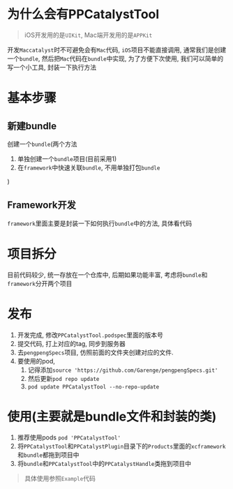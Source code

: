 # 为什么会有PPCatalystTool

> iOS开发用的是`UIKit`, Mac端开发用的是`APPKit`

开发`Maccatalyst`时不可避免会有`Mac`代码, `iOS`项目不能直接调用, 通常我们是创建一个`bundle`, 然后把`Mac`代码在`bundle`中实现, 为了方便下次使用, 我们可以简单的写一个小工具, 封装一下执行方法

# 基本步骤

## 新建bundle
创建一个`bundle`(两个方法

1. 单独创建一个`bundle`项目(目前采用1)
2. 在`framework`中快速关联`bundle`, 不用单独打包`bundle`

) 

## Framework开发
`framework`里面主要是封装一下如何执行`bundle`中的方法, 具体看代码

# 项目拆分
目前代码较少, 统一存放在一个仓库中, 后期如果功能丰富, 考虑将`bundle`和`framework`分开两个项目

# 发布
1. 开发完成, 修改`PPCatalystTool.podspec`里面的版本号
2. 提交代码, 打上对应的tag, 同步到服务器
3. 去`pengpengSpecs`项目, 仿照前面的文件夹创建对应的文件.
4. 要使用的pod, 
	1. 记得添加`source 'https://github.com/Garenge/pengpengSpecs.git'`
	2. 然后更新`pod repo update`
	3. `pod update PPCatalystTool --no-repo-update`

# 使用(主要就是bundle文件和封装的类)
1. 推荐使用pods
    `pod 'PPCatalystTool'`
2. 将`PPCatalystTool`和`PPCatalystPlugin`目录下的`Products`里面的`xcframework`和`bundle`都拖到项目中
3. 将`bundle`和`PPCatalystTool`中的`PPCatalystHandle`类拖到项目中

> 具体使用参照`Example`代码

